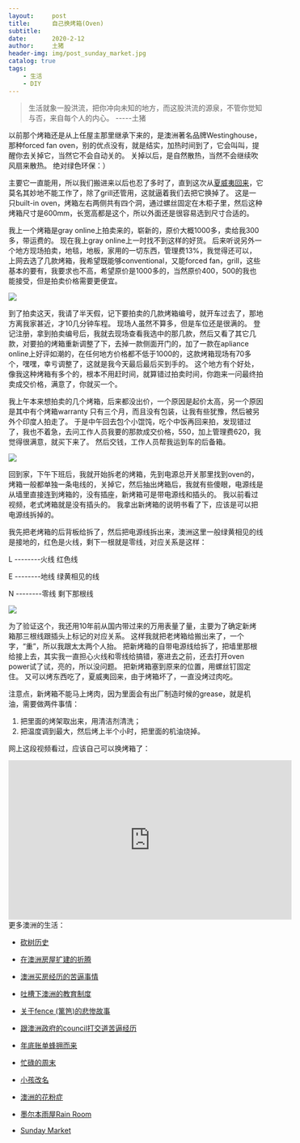 ```yaml
---
layout:     post
title:      自己换烤箱(Oven)
subtitle:   
date:       2020-2-12
author:     土猪
header-img: img/post_sunday_market.jpg
catalog: true
tags:
    - 生活
    - DIY
---
```


> 生活就象一股洪流，把你冲向未知的地方，而这股洪流的源泉，不管你觉知与否，来自每个人的内心。 
> -----土猪


以前那个烤箱还是从上任屋主那里继承下来的，是澳洲著名品牌Westinghouse，那种forced fan oven，别的优点没有，就是结实，加热时间到了，它会叫叫，提醒你去关掉它，当然它不会自动关的。 关掉以后，是自然散热，当然不会继续吹风扇来散热。 绝对绿色环保：）



主要它一直能用，所以我们搬进来以后也忍了多时了，直到这次从[夏威夷回来](http://livinginau.life/2020/01/31/%E7%BE%8E%E5%9B%BD%E5%A4%8F%E5%A8%81%E5%A4%B7%E6%B8%B8%E8%AE%B0/)，它莫名其妙地不能工作了，除了grill还管用，这就逼着我们去把它换掉了。 这是一只built-in oven，烤箱左右两侧共有四个洞，通过螺丝固定在木柜子里，然后这种烤箱尺寸是600mm，长宽高都是这个，所以外面还是很容易选到尺寸合适的。 




我上一个烤箱是gray online上拍卖来的，崭新的，原价大概1000多，卖给我300多，带运费的。 现在我上gray online上一时找不到这样的好货。 后来听说另外一个地方现场拍卖，地毯，地板，家用的一切东西，管理费13%，我觉得还可以，上网去选了几款烤箱，我希望既能够conventional，又能forced fan，grill，这些基本的要有，我要求也不高，希望原价是1000多的，当然原价400，500的我也能接受，但是拍卖价格需要更便宜。 

![](https://cdn.productreview.com.au/resize/listing-picture/d99aa43a-f98d-3cc6-b046-ae3f00d3e4e1?width=1200&height=630&withoutEnlargement=true)




到了拍卖这天，我请了半天假，记下要拍卖的几款烤箱编号，就开车过去了，那地方离我家甚近，才10几分钟车程。 现场人虽然不算多，但是车位还是很满的。 登记注册，拿到拍卖编号后，我就去现场查看我选中的那几款，然后又看了其它几款，对要拍的烤箱重新调整了下，去掉一款侧面开门的，加了一款在apliance online上好评如潮的，在任何地方价格都不低于1000的，这款烤箱现场有70多个，嘿嘿，幸亏调整了，这就是我今天最后最后买到手的。  这个地方有个好处，像我这种烤箱有多个的，根本不用赶时间，就算错过拍卖时间，你跑来一问最终拍卖成交价格，满意了，你就买一个。 




我上午本来想拍卖的几个烤箱，后来都没出价，一个原因是起价太高，另一个原因是其中有个烤箱warranty 只有三个月，而且没有包装，让我有些犹豫，然后被另外个印度人拍走了。 于是中午回去包个小馄饨，吃个中饭再回来拍，发现错过了，我也不着急，去问工作人员我要的那款成交价格，550，加上管理费620，我觉得很满意，就买下来了。 然后交钱，工作人员帮我运到车的后备箱。 



![](https://n.sinaimg.cn/sinacn20191219ac/281/w640h441/20191219/f7f5-ikvenfu2916121.jpg)





回到家，下午下班后，我就开始拆老的烤箱，先到电源总开关那里找到oven的，烤箱一般都单独一条电线的，关掉它，然后抽出烤箱后，我就有些傻眼，电源线是从墙里直接连到烤箱的，没有插座，新烤箱可是带电源线和插头的。 我以前看过视频，老式烤箱就是没有插头的。 我拿出新烤箱的说明书看了下，应该是可以把电源线拆掉的。 




我先把老烤箱的后背板给拆了，然后把电源线拆出来，澳洲这里一般绿黄相见的线是接地的，红色是火线，剩下一根就是零线，对应关系是这样：


L --------火线   红色线

E --------地线   绿黄相见的线

N --------零线   剩下那根线



![](https://i.pinimg.com/originals/c0/2f/01/c02f01a80c5d8b43ba4aaa7bbe1d71b1.jpg)

为了验证这个，我还用10年前从国内带过来的万用表量了量，主要为了确定新烤箱那三根线跟插头上标记的对应关系。 这样我就把老烤箱给搬出来了，一个字，“重”，所以我跟太太两个人抬。 把新烤箱的自带电源线给拆了，把墙里那根给接上去，其实我一直担心火线和零线给搞错，塞进去之前，还去打开oven power试了试，亮的，所以没问题。 把新烤箱塞到原来的位置，用螺丝钉固定住。 又可以烤东西吃了，夏威夷回来，由于烤箱坏了，一直没烤过肉吃。 



注意点，新烤箱不能马上烤肉，因为里面会有出厂制造时候的grease，就是机油，需要做两件事情：

1. 把里面的烤架取出来，用清洁剂清洗；
2. 把温度调到最大，然后烤上半个小时，把里面的机油烧掉。


网上这段视频看过，应该自己可以换烤箱了：


<iframe width="560" height="315" src="https://www.youtube.com/embed/w3YZ04s146c" frameborder="0" allow="accelerometer; autoplay; encrypted-media; gyroscope; picture-in-picture" allowfullscreen></iframe>
更多澳洲的生活：

- [砍树历史](http://livinginau.life/2019/12/29/%E7%A0%8D%E6%A0%91%E5%8E%86%E5%8F%B2/)

- [在澳洲房屋扩建的折腾](http://livinginau.life/2019/12/19/%E5%9C%A8%E6%BE%B3%E6%B4%B2%E6%88%BF%E5%B1%8B%E6%89%A9%E5%BB%BA%E7%9A%84%E6%8A%98%E8%85%BE/)

- 
  [澳洲买房经历的苦逼事情](http://livinginau.life/2019/12/18/%E6%BE%B3%E6%B4%B2%E4%B9%B0%E6%88%BF%E7%BB%8F%E5%8E%86%E7%9A%84%E8%8B%A6%E9%80%BC%E4%BA%8B%E6%83%85/)

- 
  [吐槽下澳洲的教育制度](http://livinginau.life/2019/12/13/%E5%90%90%E6%A7%BD%E6%BE%B3%E6%B4%B2%E6%95%99%E8%82%B2%E5%88%B6%E5%BA%A6/)

- [关于fence (篱笆)的悲惨故事](http://livinginau.life/2019/12/01/%E5%85%B3%E4%BA%8Efence%E7%9A%84%E6%82%B2%E6%83%A8%E6%95%85%E4%BA%8B/)

- [跟澳洲政府的council打交道苦逼经历](http://livinginau.life/2019/11/29/%E8%B7%9F%E6%BE%B3%E6%B4%B2%E6%94%BF%E5%BA%9C%E7%9A%84council%E6%89%93%E4%BA%A4%E9%81%93%E8%8B%A6%E9%80%BC%E7%BB%8F%E5%8E%86/)

- [年底账单蜂拥而来](http://livinginau.life/2019/11/29/%E8%B4%A6%E5%8D%95%E8%9C%82%E6%8B%A5%E8%80%8C%E6%9D%A5/)

- [忙碌的周末](http://livinginau.life/2019/11/12/%E5%BF%99%E7%A2%8C%E7%9A%84%E5%91%A8%E6%9C%AB/)

- [小孩改名](http://livinginau.life/2019/11/10/%E5%B0%8F%E5%AD%A9%E6%94%B9%E5%90%8D/)

- [澳洲的花粉症](http://livinginau.life/2018/08/10/%E6%BE%B3%E6%B4%B2%E7%9A%84%E8%8A%B1%E7%B2%89%E7%97%87/)

- [墨尔本雨屋Rain Room](http://livinginau.life/2020/01/13/rain-room/)

- [Sunday Market](http://livinginau.life/2020/01/12/Sunday-Market/)
